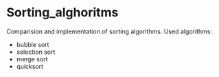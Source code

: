 # Sorting_alghoritms
Comparision and implementation of sorting algorithms.
Used algorithms:
- bubble sort
- selection sort
- merge sort
- quicksort
